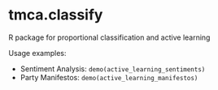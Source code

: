 # tmca.classify
R package for proportional classification and active learning

Usage examples: 
* Sentiment Analysis: `demo(active_learning_sentiments)`
* Party Manifestos: `demo(active_learning_manifestos)`
